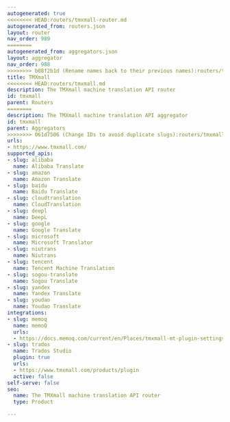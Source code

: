 ```yaml
---
autogenerated: true
<<<<<<<< HEAD:routers/tmxmall-router.md
autogenerated_from: routers.json
layout: router
nav_order: 989
========
autogenerated_from: aggregators.json
layout: aggregator
nav_order: 988
>>>>>>>> b08f2b1d (Rename names back to their previous names):routers/tmxmall.md
title: TMXmall
<<<<<<<< HEAD:routers/tmxmall.md
description: The TMXmall machine translation API router
id: tmxmall
parent: Routers
========
description: The TMXmall machine translation API aggregator
id: tmxmall
parent: Aggregators
>>>>>>>> 061d7506 (Change IDs to avoid duplicate slugs):routers/tmxmall-router.md
urls:
- https://www.tmxmall.com/
supported_apis:
- slug: alibaba
  name: Alibaba Translate
- slug: amazon
  name: Amazon Translate
- slug: baidu
  name: Baidu Translate
- slug: cloudtranslation
  name: CloudTranslation
- slug: deepl
  name: DeepL
- slug: google
  name: Google Translate
- slug: microsoft
  name: Microsoft Translator
- slug: niutrans
  name: Niutrans
- slug: tencent
  name: Tencent Machine Translation
- slug: sogou-translate
  name: Sogou Translate
- slug: yandex
  name: Yandex Translate
- slug: youdao
  name: Youdao Translate
integrations:
- slug: memoq
  name: memoQ
  urls:
  - https://docs.memoq.com/current/en/Places/tmxmall-mt-plugin-settings.html
- slug: trados
  name: Trados Studio
  plugin: true
  urls:
  - https://www.tmxmall.com/products/plugin
  active: false
self-serve: false
seo:
  name: The TMXmall machine translation API router
  type: Product

---
```


